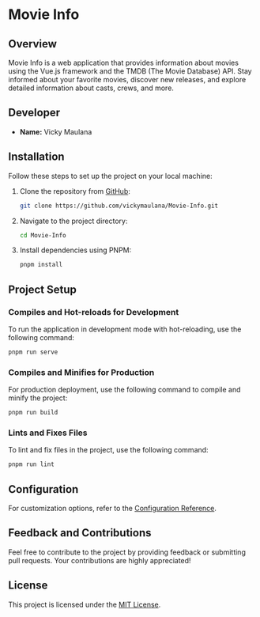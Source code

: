 # Movie Info

## Overview
Movie Info is a web application that provides information about movies using the Vue.js framework and the TMDB (The Movie Database) API. Stay informed about your favorite movies, discover new releases, and explore detailed information about casts, crews, and more.

## Developer
- **Name:** Vicky Maulana

## Installation
Follow these steps to set up the project on your local machine:

1. Clone the repository from [GitHub](https://github.com/vickymaulana/Movie-Info):
   ```bash
   git clone https://github.com/vickymaulana/Movie-Info.git
   ```

2. Navigate to the project directory:
   ```bash
   cd Movie-Info
   ```

3. Install dependencies using PNPM:
   ```bash
   pnpm install
   ```

## Project Setup
### Compiles and Hot-reloads for Development
To run the application in development mode with hot-reloading, use the following command:
```bash
pnpm run serve
```

### Compiles and Minifies for Production
For production deployment, use the following command to compile and minify the project:
```bash
pnpm run build
```

### Lints and Fixes Files
To lint and fix files in the project, use the following command:
```bash
pnpm run lint
```

## Configuration
For customization options, refer to the [Configuration Reference](https://cli.vuejs.org/config/).

## Feedback and Contributions
Feel free to contribute to the project by providing feedback or submitting pull requests. Your contributions are highly appreciated!

## License
This project is licensed under the [MIT License](LICENSE).